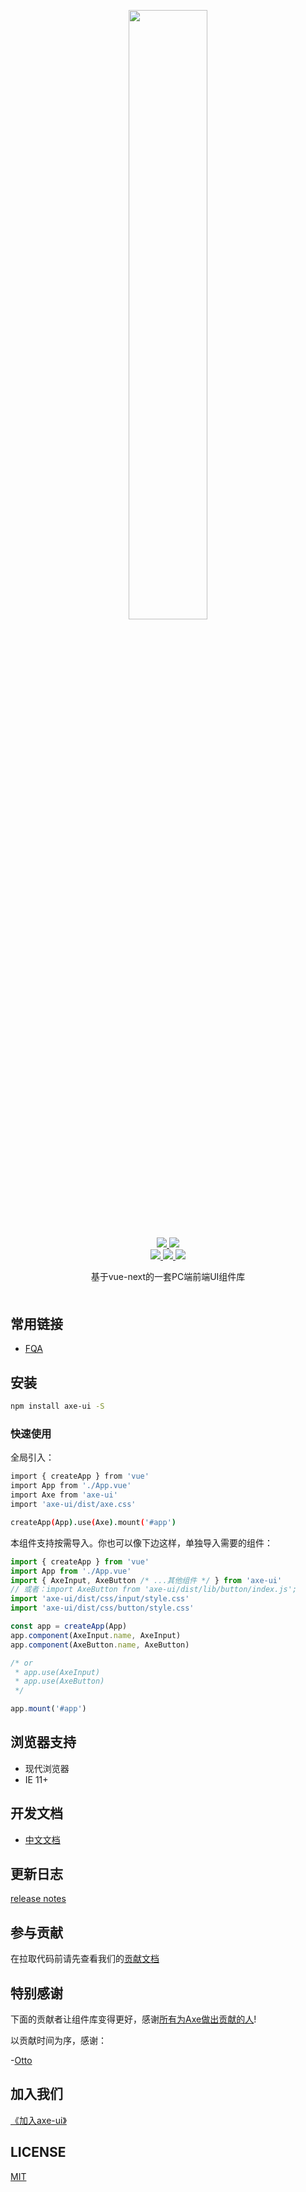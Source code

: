 <!-- # axe-ui -->
<p align="center">
   <img src="https://cdn.jsdelivr.net/gh/xingorg1/xingorg1Blog/2020-11-27/1606489720679-axe-ui.svg" width="50%">
</p>


<p align="center">
  <!-- <a href="https://travis-ci.org/DFE-evernote/axe-ui">
    <img src="https://travis-ci.org/DFE-evernote/axe-ui.svg?branch=main">
  </a>
  <a href="https://coveralls.io/github/DFE-evernote/axe-ui?branch=main">
    <img src="https://coveralls.io/repos/github/DFE-evernote/axe-ui/badge.svg?branch=main">
  </a> -->
  <!-- <a href="https://cdnjs.com/libraries/axe-ui">
    <img src="https://img.shields.io/cdnjs/v/axe-ui.svg">
  </a> -->
  <a href="https://www.npmjs.org/package/axe-ui">
    <img src="https://img.shields.io/npm/v/axe-ui.svg">
  </a>
  <a href="https://npmcharts.com/compare/axe-ui?minimal=true">
    <img src="http://img.shields.io/npm/dm/axe-ui.svg">
  </a>
  <br>
  <a href="http://img.badgesize.io/https://unpkg.com/axe-ui/dist/axe.umd.js?compression=gzip&label=gzip%20size:%20JS">
    <img src="http://img.badgesize.io/https://unpkg.com/axe-ui/dist/axe.umd.js?compression=gzip&label=gzip%20size:%20JS">
  </a>
  <a href="http://img.badgesize.io/https://unpkg.com/axe-ui/dist/axe.css?compression=gzip&label=gzip%20size:%20CSS">
    <img src="http://img.badgesize.io/https://unpkg.com/axe-ui/dist/axe.css?compression=gzip&label=gzip%20size:%20CSS">
  </a>
  <a href="LICENSE">
    <img src="https://img.shields.io/badge/License-MIT-yellow.svg">
  </a>
</p>


<div align="center" style="margin-bottom: 50px">
   基于vue-next的一套PC端前端UI组件库
</div>

## 常用链接
- [FQA]()

## 安装
```sh
npm install axe-ui -S
```
### 快速使用
全局引入：
```sh
import { createApp } from 'vue'
import App from './App.vue'
import Axe from 'axe-ui'
import 'axe-ui/dist/axe.css'

createApp(App).use(Axe).mount('#app')
```
本组件支持按需导入。你也可以像下边这样，单独导入需要的组件：
```js
import { createApp } from 'vue'
import App from './App.vue'
import { AxeInput, AxeButton /* ...其他组件 */ } from 'axe-ui'
// 或者：import AxeButton from 'axe-ui/dist/lib/button/index.js';
import 'axe-ui/dist/css/input/style.css'
import 'axe-ui/dist/css/button/style.css'

const app = createApp(App)
app.component(AxeInput.name, AxeInput)
app.component(AxeButton.name, AxeButton)

/* or
 * app.use(AxeInput)
 * app.use(AxeButton)
 */

app.mount('#app')
```
## 浏览器支持
- 现代浏览器
- IE 11+

## 开发文档
- [中文文档]()

## 更新日志
[release notes](https://github.com/DFE-evernote/axe-ui/releases)

## 参与贡献
在拉取代码前请先查看我们的[贡献文档](https://github.com/DFE-evernote/axe-ui/issues/19)

## 特别感谢
下面的贡献者让组件库变得更好，感谢[所有为Axe做出贡献的人](https://github.com/DFE-evernote/axe-ui/graphs/contributors)!

以贡献时间为序，感谢：  

-[Otto](https://github.com/Otto-J)



## 加入我们
[《加入axe-ui》](https://www.yuque.com/docs/share/03c22f3e-e1d0-4b8f-8f73-33921c61e8a9) 
## LICENSE
[MIT](https://github.com/DFE-evernote/axe-ui/blob/main/LICENSE)
